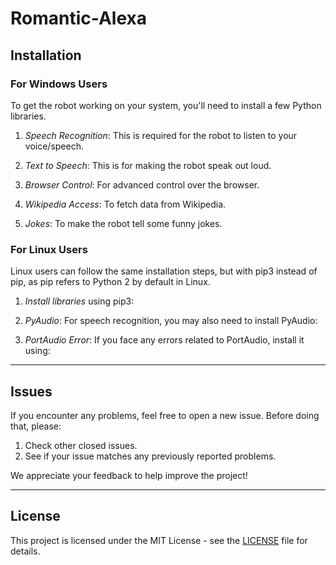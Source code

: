 # Romantic-Alexa

## Installation

### For Windows Users
To get the robot working on your system, you'll need to install a few Python libraries.

1. *Speech Recognition*: This is required for the robot to listen to your voice/speech.


2. *Text to Speech*: This is for making the robot speak out loud.

3. *Browser Control*: For advanced control over the browser.

4. *Wikipedia Access*: To fetch data from Wikipedia.

5. *Jokes*: To make the robot tell some funny jokes.

### For Linux Users
Linux users can follow the same installation steps, but with pip3 instead of pip, as pip refers to Python 2 by default in Linux.

1. *Install libraries* using pip3:

2. *PyAudio*: For speech recognition, you may also need to install PyAudio:

3. *PortAudio Error*: If you face any errors related to PortAudio, install it using:

---

## Issues
If you encounter any problems, feel free to open a new issue. Before doing that, please:

1. Check other closed issues.
2. See if your issue matches any previously reported problems.

We appreciate your feedback to help improve the project!

---

## License
This project is licensed under the MIT License - see the [LICENSE](LICENSE) file for details.

